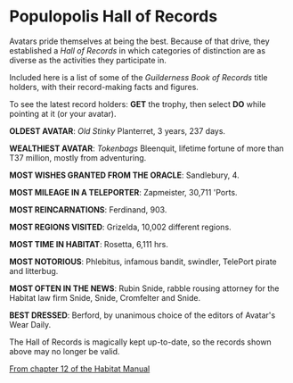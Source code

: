 # Populopolis Hall of Records

Avatars pride themselves at being the best. Because of that drive, they established a *Hall of Records* in which categories of distinction are as diverse as the activities they participate in.

Included here is a list of some of the *Guilderness Book of Records* title holders, with their record-making facts and figures.

To see the latest record holders: **GET** the trophy, then select **DO** while pointing at it (or your avatar).

**OLDEST AVATAR**: *Old Stinky* Planterret, 3 years, 237 days.

**WEALTHIEST AVATAR**: *Tokenbags* Bleenquit, lifetime fortune of more than T37 million, mostly from adventuring.

**MOST WISHES GRANTED FROM THE ORACLE**: Sandlebury, 4.

**MOST MILEAGE IN A TELEPORTER**: Zapmeister, 30,711 'Ports.

**MOST REINCARNATIONS**: Ferdinand, 903.

**MOST REGIONS VISITED**: Grizelda, 10,002 different regions.

**MOST TIME IN HABITAT**: Rosetta, 6,111 hrs.

**MOST NOTORIOUS**: Phlebitus, infamous bandit, swindler, TelePort pirate and litterbug.

**MOST OFTEN IN THE NEWS**: Rubin Snide, rabble rousing attorney for the Habitat law firm Snide, Snide, Cromfelter and Snide.

**BEST DRESSED**: Berford, by unanimous choice of the editors of Avatar's Wear Daily.

The Hall of Records is magically kept up-to-date, so the records shown above may no longer be valid.

[From chapter 12 of the Habitat Manual](https://frandallfarmer.github.io/neohabitat-doc/docs//Avatar%20Handbook.html#CHAP12)